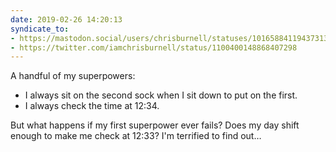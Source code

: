 ```yaml
---
date: 2019-02-26 14:20:13
syndicate_to:
- https://mastodon.social/users/chrisburnell/statuses/101658841194373135
- https://twitter.com/iamchrisburnell/status/1100400148868407298
---
```


A handful of my superpowers:

* I always sit on the second sock when I sit down to put on the first.
* I always check the time at 12:34.

But what happens if my first superpower ever fails? Does my day shift enough to make me check at 12:33? I'm terrified to find out…
